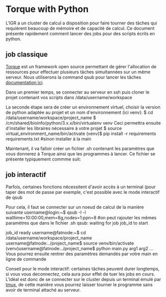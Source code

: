 # Torque with Python

L'IGR a un cluster de calcul a disposition pour faire tourner des tâches qui requièrent beaucoup de mémoire et de capacité de calcul.
Ce document présente rapidement comment lancer des jobs pour des scripts écrits en python.


## job classique
[Torque](http://www.adaptivecomputing.com/support/documentation-index/torque-resource-manager-documentation/) est un framework open source 
permettant de gérer l'allocation de ressources pour effectuer plusieurs tâches simultannées sur un même serveur. 
Nous utiliserons la command qsub pour lancer les tâches [documentation ici](http://docs.adaptivecomputing.com/torque/4-0-2/Content/topics/commands/qsub.htm).


Dans un premier temps, se connecter au serveur en ssh puis cloner le projet contenant vos scripts dans /data/username/workspace 

La seconde étape sera de créer un environnement virtuel, choisir la version de python adaptée au projet et un nom d'environnement (ici venv):
$ cd /data/username/workspace/project_name
$ /cm/shared/bioinfo/python/3.x.x/bin/virtualenv venv
Ceci permettra ensuite d'installer les libraires nécessaire à votre projet
$ source virtual_environment_name/bin/activate
(venv)$ pip install -r requirements requirements.txt #sinon installer à la main

Maintenant, il va falloir créer un fichier .sh contenant les paramètres que vous donnerez à Torque ainsi que les programmes à lancer.
Ce fichier se présente typiquement commme suit:




## job interactif
Parfois, certaines fonctions nécessitent d'avoir accès à un terminal (pour taper des mot de passe par exemple, c'est possible avec
le mode interactif de qsub


Pour cela, il faut se connecter sur un noeud de calcul de la manière suivante
username@login:~$ qsub -I -l walltime=10:00:00,mem=8g,nodes=1:ppn=8  #on peut rajouter les mêmes paramètres que dans le fichier .sh
qsub: waiting for job job_id to start

job_id ready
username@fatnode:~$ cd /data/username/workspace/project_name
username@fatnode:../project_name$ source venv/bin/activate
(venv)username@fatnode:../project_name$ python main.py  arg1 arg2 ...
Vous pourrez ensuite rentrer des paramètres demandés par votre main en ligne de commande

Conseil pour le mode interactif: certaines tâches peuvent durer longtemps, si vous vous deconnectez, cela aura pour effet de tuer les jobs en
cours. L'idéal est donc de se connecter sur le cluster depuis un terminal émulé par [tmux](https://github.com/tmux/tmux), 
de cette manière vous pourrez laisser tourner le programme sans avoir de terminal attaché au serveur.










